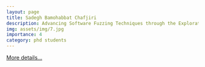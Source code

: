 ```yaml
---
layout: page
title: Sadegh Bamohabbat Chafjiri
description: Advancing Software Fuzzing Techniques through the Exploration of Cryptographic Concepts and Machine Learning
img: assets/img/7.jpg
importance: 4
category: phd students
---
```


<a href="https://people.uwe.ac.uk/Person/SadeghBamohabbatchafjiri">More details...</a>